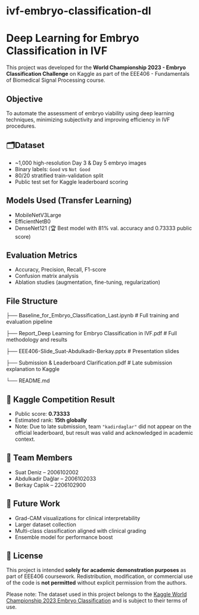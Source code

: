 # ivf-embryo-classification-dl

# Deep Learning for Embryo Classification in IVF

This project was developed for the **World Championship 2023 - Embryo Classification Challenge** on Kaggle as part of the EEE406 - Fundamentals of Biomedical Signal Processing course.

## Objective
To automate the assessment of embryo viability using deep learning techniques, minimizing subjectivity and improving efficiency in IVF procedures.

## 🗂Dataset
- ~1,000 high-resolution Day 3 & Day 5 embryo images
- Binary labels: `Good` vs `Not Good`
- 80/20 stratified train-validation split
- Public test set for Kaggle leaderboard scoring

##  Models Used (Transfer Learning)
- MobileNetV3Large
- EfficientNetB0
- DenseNet121 (🏆 Best model with 81% val. accuracy and 0.73333 public score)

## Evaluation Metrics
- Accuracy, Precision, Recall, F1-score
- Confusion matrix analysis
- Ablation studies (augmentation, fine-tuning, regularization)

## File Structure
├── Baseline_for_Embryo_Classification_Last.ipynb # Full training and evaluation pipeline

├── Report_Deep Learning for Embryo Classification in IVF.pdf # Full methodology and results

├── EEE406-Slide_Suat-Abdulkadir-Berkay.pptx # Presentation slides

├── Submission & Leaderboard Clarification.pdf # Late submission explanation to Kaggle

└── README.md


## 🏅 Kaggle Competition Result
- Public score: **0.73333**
- Estimated rank: **15th globally**
- Note: Due to late submission, team `"kadirdaglar"` did not appear on the official leaderboard, but result was valid and acknowledged in academic context.

## 📌 Team Members
- Suat Deniz – 2006102002  
- Abdulkadir Dağlar – 2006102033  
- Berkay Caplık – 2206102900  

## 🔮 Future Work
- Grad-CAM visualizations for clinical interpretability
- Larger dataset collection
- Multi-class classification aligned with clinical grading
- Ensemble model for performance boost

## 📄 License
This project is intended **solely for academic demonstration purposes** as part of EEE406 coursework. Redistribution, modification, or commercial use of the code is **not permitted** without explicit permission from the authors.

Please note: The dataset used in this project belongs to the [Kaggle World Championship 2023 Embryo Classification](https://www.kaggle.com/competitions/world-championship-2023-embryo-classification) and is subject to their terms of use.



